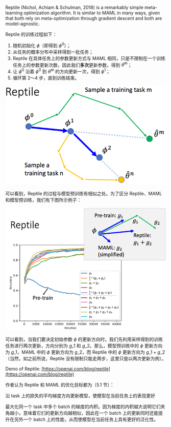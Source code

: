 

<!--
 * @version:
 * @Author:  StevenJokess https://github.com/StevenJokess
 * @Date: 2020-11-08 16:31:05
 * @LastEditors:  StevenJokess https://github.com/StevenJokess
 * @LastEditTime: 2020-11-08 17:37:20
 * @Description:
 * @TODO::
 * @Reference:
-->

Reptile (Nichol, Achiam & Schulman, 2018) is a remarkably simple meta-learning optimization algorithm. It is similar to MAML in many ways, given that both rely on meta-optimization through gradient descent and both are model-agnostic.


Reptile 的训练过程如下：

1. 随机初始化 $\phi$（即得到 $\phi^0$）；
2. 从任务的概率分布中采样得到一批任务；
3. Reptile 在具体任务上的参数更新方式与 MAML 相同，只是不限制在一个训练任务上的参数更新次数，因此我们**多次**更新参数，得到 $\hat{\theta}^m$；
4. 让 $\phi^{0}$ 沿着 $\phi^{0}$ 到 $\hat{\theta}^m$ 的方向更新一次，得到 $\phi^{1}$；
5. 循环第 2～4 步，直到训练结束。

![](https://raw.githubusercontent.com/bighuang624/pic-repo/master/Hung-yi-Lee-Reptile.png)

可以看到，Reptile 的过程与模型预训练有相似之处。为了区分 Reptile、MAML 和模型预训练，我们有下图所示例子：

![](https://raw.githubusercontent.com/bighuang624/pic-repo/master/Hung-yi-Lee-Meta-Learning-comparision.png)

可以看到，当我们要决定初始参数 $\phi$ 的更新方向时，我们先利用采样得到的训练任务进行两次更新，方向分别为 $g\_1$ 和 $g\_2$。那么，模型预训练中的 $\phi$ 更新方向为 $g\_1$，MAML 中的 $\phi$ 更新方向为 $g\_2$，而 Reptile 中的 $\phi$ 更新方向为 $g\_1 + g\_2$（当然，如之前所说，Reptile 没有限制只能走两步，这里只是以两次更新为例）。

Demo of Reptile: [https://openai.com/blog/reptile](https://openai.com/blog/reptile)

作者认为 Reptile 和 MAML 的优化目标都为（5.1 节）：

沿 task 上的损失的平均梯度方向更新模型，使模型在当前任务上的表现更好

最大化同一个 task 中多个 batch 的梯度的内积。因为梯度的内积越大说明它们夹角越小，意味着它们的更新方向越相似，因此在一个 batch 上的更新同时还能提升在另外一个 batch 上的性能，从而使模型在当前任务上具有更好的泛化性。

[1]: https://arxiv.org/pdf/1803.02999.pdf
[2]: https://github.com/bighuang624/Hung-yi-Lee-ML-notes/edit/master/docs/MAML.md
[3]: https://renovamen.ink/post/2020/08/05/meta-learning/#fomaml
[4]: https://lilianweng.github.io/lil-log/2018/11/30/meta-learning.html
